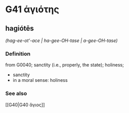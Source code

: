 # G41 ἁγιότης

## hagiótēs

_(hag-ee-ot'-ace | ha-gee-OH-tase | a-gee-OH-tase)_

### Definition

from G0040; sanctity (i.e., properly, the state); holiness; 

- sanctity
- in a moral sense: holiness

### See also

[[G40|G40 ἅγιος]]
